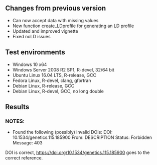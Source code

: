## Changes from previous version

* Can now accept data with missing values
* New function create_LDprofile for generating an LD profile
* Updated and improved vignette
* Fixed noLD issues

## Test environments
* Windows 10 x64
* Windows Server 2008 R2 SP1, R-devel, 32/64 bit
* Ubuntu Linux 16.04 LTS, R-release, GCC
* Fedora Linux, R-devel, clang, gfortran
* Debian Linux, R-release, GCC
* Debian Linux, R-devel, GCC, no long double

## Results

### NOTES:

   * Found the following (possibly) invalid DOIs:
     DOI: 10.1534/genetics.115.185900
       From: DESCRIPTION
       Status: Forbidden
       Message: 403
       
DOI is correct, https://doi.org/10.1534/genetics.115.185900 goes to the correct reference. 

